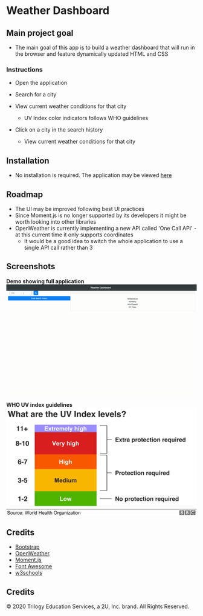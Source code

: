 # Weather Dashboard

## Main project goal

- The main goal of this app is to build a weather dashboard that will run in the browser and feature dynamically updated HTML and CSS

### Instructions

- Open the application

- Search for a city

- View current weather conditions for that city

  - UV Index color indicators follows WHO guidelines

- Click on a city in the search history

  - View current weather conditions for that city

## Installation

- No installation is required. The application may be viewed [here](https://vtaymany.github.io/weather_dashboard/)

## Roadmap

- The UI may be improved following best UI practices
- Since Moment.js is no longer supported by its developers it might be worth looking into other libraries
- OpenWeather is currently implementing a new API called 'One Call API' - at this current time it only supports coordinates
  - It would be a good idea to switch the whole application to use a single API call rather than 3

## Screenshots

**Demo showing full application**
![Full application demo](./assets/screenshots/weather-dashboard.gif 'Full application demo')

**WHO UV index guidelines**
![WHO UV index guidelines](./assets/screenshots/uvi-key.png 'WHO UV index guidelines')

## Credits

- [Bootstrap](https://getbootstrap.com/)
- [OpenWeather](https://openweathermap.org/)
- [Moment.js](https://momentjs.com/)
- [Font Awesome](https://fontawesome.com/)
- [w3schools](https://www.w3schools.com/)

## Credits

© 2020 Trilogy Education Services, a 2U, Inc. brand. All Rights Reserved.
